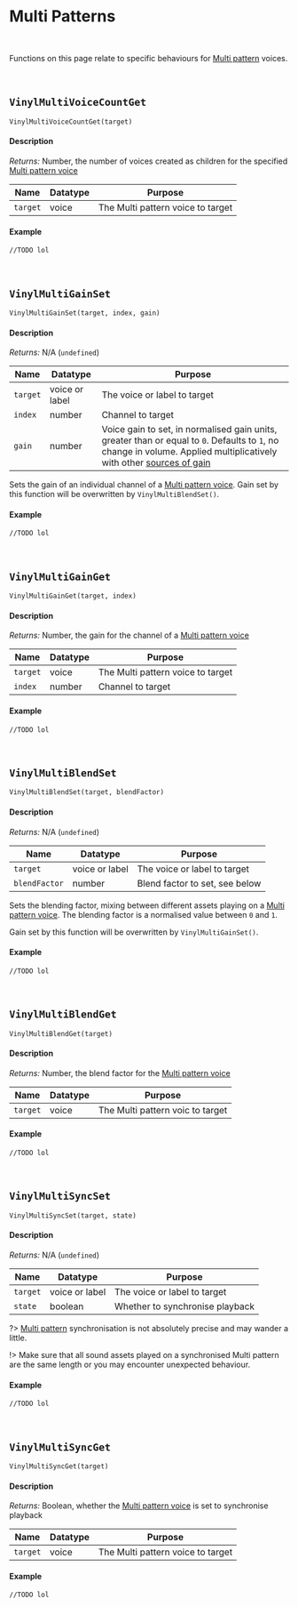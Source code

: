 # Multi Patterns

&nbsp;

Functions on this page relate to specific behaviours for [Multi pattern](Terminology) voices.

&nbsp;

## `VinylMultiVoiceCountGet`

`VinylMultiVoiceCountGet(target)`

<!-- tabs:start -->

#### **Description**

*Returns:* Number, the number of voices created as children for the specified [Multi pattern voice](Terminology)

|Name    |Datatype|Purpose                          |
|--------|--------|---------------------------------|
|`target`|voice   |The Multi pattern voice to target|

#### **Example**

```gml
//TODO lol
```

<!-- tabs:end -->

&nbsp;

## `VinylMultiGainSet`

`VinylMultiGainSet(target, index, gain)`

<!-- tabs:start -->

#### **Description**

*Returns:* N/A (`undefined`)

|Name    |Datatype      |Purpose                                                                                                                                                                               |
|--------|--------------|--------------------------------------------------------------------------------------------------------------------------------------------------------------------------------------|
|`target`|voice or label|The voice or label to target                                                                                                                                                          |
|`index` |number        |Channel to target                                                                                                                                                                     |
|`gain`  |number        |Voice gain to set, in normalised gain units, greater than or equal to `0`. Defaults to `1`, no change in volume. Applied multiplicatively with other [sources of gain](Gain-Structure)|

Sets the gain of an individual channel of a [Multi pattern voice](Terminology). Gain set by this function will be overwritten by `VinylMultiBlendSet()`.

#### **Example**

```gml
//TODO lol
```

<!-- tabs:end -->

&nbsp;

## `VinylMultiGainGet`

`VinylMultiGainGet(target, index)`

<!-- tabs:start -->

#### **Description**

*Returns:* Number, the gain for the channel of a [Multi pattern voice](Terminology)

|Name    |Datatype|Purpose                          |
|--------|--------|---------------------------------|
|`target`|voice   |The Multi pattern voice to target|
|`index` |number  |Channel to target                |

#### **Example**

```gml
//TODO lol
```

<!-- tabs:end -->

&nbsp;

## `VinylMultiBlendSet`

`VinylMultiBlendSet(target, blendFactor)`

<!-- tabs:start -->

#### **Description**

*Returns:* N/A (`undefined`)

|Name         |Datatype      |Purpose                       |
|-------------|--------------|------------------------------|
|`target`     |voice or label|The voice or label to target  |
|`blendFactor`|number        |Blend factor to set, see below|

Sets the blending factor, mixing between different assets playing on a [Multi pattern voice](Terminology). The blending factor is a normalised value between `0` and `1`.

Gain set by this function will be overwritten by `VinylMultiGainSet()`.

#### **Example**

```gml
//TODO lol
```

<!-- tabs:end -->

&nbsp;

## `VinylMultiBlendGet`

`VinylMultiBlendGet(target)`

<!-- tabs:start -->

#### **Description**

*Returns:* Number, the blend factor for the [Multi pattern voice](Terminology)

|Name    |Datatype|Purpose                         |
|--------|--------|--------------------------------|
|`target`|voice   |The Multi pattern voic to target|

#### **Example**

```gml
//TODO lol
```

<!-- tabs:end -->

&nbsp;

## `VinylMultiSyncSet`

`VinylMultiSyncSet(target, state)`

<!-- tabs:start -->

#### **Description**

*Returns:* N/A (`undefined`)

|Name    |Datatype      |Purpose                        |
|--------|--------------|-------------------------------|
|`target`|voice or label|The voice or label to target   |
|`state` |boolean       |Whether to synchronise playback|

?> [Multi pattern](Terminology) synchronisation is not absolutely precise and may wander a little.

!> Make sure that all sound assets played on a synchronised Multi pattern are the same length or you may encounter unexpected behaviour.

#### **Example**

```gml
//TODO lol
```

<!-- tabs:end -->

&nbsp;

## `VinylMultiSyncGet`

`VinylMultiSyncGet(target)`

<!-- tabs:start -->

#### **Description**

*Returns:* Boolean, whether the [Multi pattern voice](Terminology) is set to synchronise playback

|Name    |Datatype|Purpose                          |
|--------|--------|---------------------------------|
|`target`|voice   |The Multi pattern voice to target|

#### **Example**

```gml
//TODO lol
```

<!-- tabs:end -->